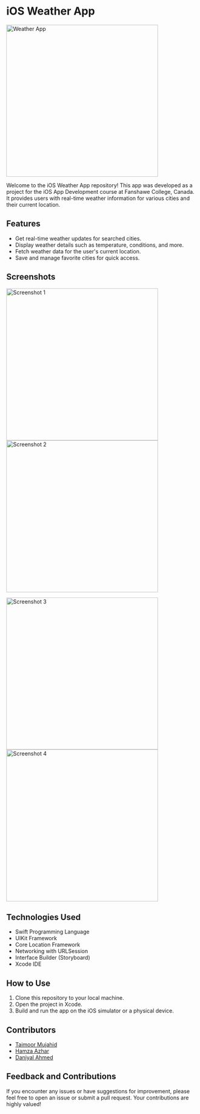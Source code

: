 # iOS Weather App

<img src="https://github.com/taimo0r/WeatherApp/blob/main/Screenshots/Weather%20App.png" alt="Weather App" width="400"/> 

Welcome to the iOS Weather App repository! This app was developed as a project for the iOS App Development course at Fanshawe College, Canada. It provides users with real-time weather information for various cities and their current location.

## Features

- Get real-time weather updates for searched cities.
- Display weather details such as temperature, conditions, and more.
- Fetch weather data for the user's current location.
- Save and manage favorite cities for quick access.

## Screenshots

<img src="https://github.com/taimo0r/WeatherApp/blob/main/Screenshots/Screenshot%201.png" alt="Screenshot 1" width="400"/>             <img src="https://github.com/taimo0r/WeatherApp/blob/main/Screenshots/Screenshot%202.png" alt="Screenshot 2" width="400"/> 


<img src="https://github.com/taimo0r/WeatherApp/blob/main/Screenshots/Screenshot%203.png" alt="Screenshot 3" width="400"/>             <img src="https://github.com/taimo0r/WeatherApp/blob/main/Screenshots/Screenshot%204.png" alt="Screenshot 4" width="400"/> 


## Technologies Used

- Swift Programming Language
- UIKit Framework
- Core Location Framework
- Networking with URLSession
- Interface Builder (Storyboard)
- Xcode IDE

## How to Use

1. Clone this repository to your local machine.
2. Open the project in Xcode.
3. Build and run the app on the iOS simulator or a physical device.

## Contributors

- [Taimoor Mujahid](https://github.com/taimo0r)
- [Hamza Azhar](https://github.com/HamzaAzhar-iOSxFlutter)
- [Daniyal Ahmed](https://github.com/daniyal392)

## Feedback and Contributions

If you encounter any issues or have suggestions for improvement, please feel free to open an issue or submit a pull request. Your contributions are highly valued!
